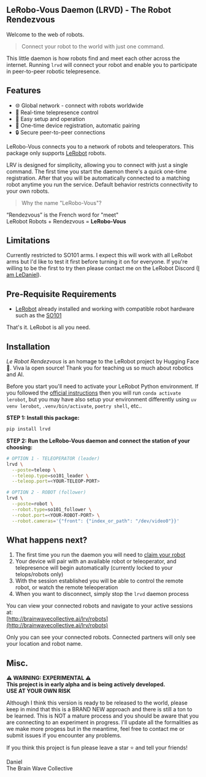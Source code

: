 ## LeRobo-Vous Daemon (LRVD) - The Robot Rendezvous 
Welcome to the web of robots.  

> Connect your robot to the world with just one command.

This little daemon is how robots find and meet each other across the internet.  Running `lrvd` will connect your robot and enable you to participate in peer-to-peer robotic telepresence.

## Features
- 🌐 Global network - connect with robots worldwide
- 📡 Real-time telepresence control
- 🚀 Easy setup and operation
- 🔄 One-time device registration, automatic pairing
- 🔒 Secure peer-to-peer connections 

LeRobo-Vous connects you to a network of robots and teleoperators. This package only supports [LeRobot](https://github.com/huggingface/lerobot) robots.

LRV is designed for simplicity, allowing you to connect with just a single command. The first time you start the daemon there's a quick one-time registration. After that you will be automatically connected to a matching robot anytime you run the service. Default behavior restricts connectivity to your own robots.

> Why the name "LeRobo-Vous"?

“Rendezvous” is the French word for "meet"  
LeRobot Robots + Rendezvous = **LeRobo-Vous**

## Limitations 

Currently restricted to SO101 arms. I expect this will work with all LeRobot arms but I'd like to test it first before turning it on for everyone. If you're willing to be the first to try then please contact me on the LeRobot Discord ([I am LeDaniel](https://discord.com/users/769583125579169812)).

## Pre-Requisite Requirements
- [LeRobot](https://github.com/huggingface/lerobot) already installed and working with compatible robot hardware such as the [SO101](https://github.com/TheRobotStudio/SO-ARM100)  

That's it. LeRobot is all you need.  

## Installation

*Le Robot Rendezvous* is an homage to the LeRobot project by Hugging Face 🤗. Viva la open source! Thank you for teaching us so much about robotics and AI.

Before you start you'll need to activate your LeRobot Python environment. If you followed the [official instructions](https://huggingface.co/docs/lerobot/en/getting_started_real_world_robot) then you will run `conda activate lerobot`, but you may have also setup your environment differently using `uv venv lerobot`, `.venv/bin/activate`, `poetry shell`, etc..

**STEP 1: Install this package:**  
```bash
pip install lrvd
```

**STEP 2: Run the LeRobo-Vous daemon and connect the station of your choosing:**   
```bash
# OPTION 1 - TELEOPERATOR (leader)
lrvd \
  --poste=teleop \
  --teleop.type=so101_leader \
  --teleop.port=<YOUR-TELEOP-PORT>
```   

```bash
# OPTION 2 - ROBOT (follower)
lrvd \
  --poste=robot \
  --robot.type=so101_follower \
  --robot.port=<YOUR-ROBOT-PORT> \
  --robot.cameras='{"front": {"index_or_path": "/dev/video0"}}'
```

## What happens next?
1. The first time you run the daemon you will need to [claim your robot](http://brainwavecollective.ai/lrv/robots?claim=)
2. Your device will pair with an available robot or teleoperator, and telepresence will begin automatically (currently locked to your telops/robots only)
3. With the session established you will be able to control the remote robot, or watch the remote teleoperation
4. When you want to disconnect, simply stop the `lrvd` daemon process 

You can view your connected robots and navigate to your active sessions at:  
[http://brainwavecollective.ai/lrv/robots](http://brainwavecollective.ai/lrv/robots)

Only you can see your connected robots.  Connected partners will only see your location and robot name.  

## Misc.
**⚠️ WARNING: EXPERIMENTAL ⚠️**  
**This project is in early alpha and is being actively developed.**  
**USE AT YOUR OWN RISK**  

Although I think this version is ready to be released to the world, please keep in mind that this is a BRAND NEW approach and there is still a ton to be learned. This is NOT a mature process and you should be aware that you are connecting to an experiment in progress. I'll update all the formalities as we make more progess but in the meantime, feel free to contact me or submit issues if you encounter any problems.    

If you think this project is fun please leave a star ⭐ and tell your friends!  

Daniel  
The Brain Wave Collective    
